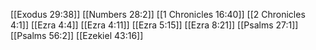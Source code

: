[[Exodus 29:38]]
[[Numbers 28:2]]
[[1 Chronicles 16:40]]
[[2 Chronicles 4:1]]
[[Ezra 4:4]]
[[Ezra 4:11]]
[[Ezra 5:15]]
[[Ezra 8:21]]
[[Psalms 27:1]]
[[Psalms 56:2]]
[[Ezekiel 43:16]]
